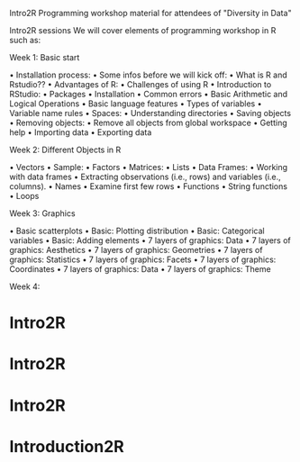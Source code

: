 Intro2R Programming workshop material for attendees of "Diversity in Data" 

Intro2R sessions We will cover elements of programming workshop in R such as:

Week 1: Basic start

•	Installation process:
•	Some infos before we will kick off:
•	What is R and Rstudio??
•	Advantages of R:
•	Challenges of using R
•	Introduction to RStudio:
•	Packages
•	Installation
•	Common errors
•	Basic Arithmetic and Logical Operations
•	Basic language features
•	Types of variables
•	Variable name rules
•	Spaces:
•	Understanding directories
•	Saving objects
•	Removing objects:
•	Remove all objects from global workspace
•	Getting help
•	Importing data
•	Exporting data

Week 2: Different Objects in R

•	Vectors
•	Sample:
•	Factors
•	Matrices:
•	Lists
•	Data Frames:
•	Working with data frames
•	Extracting observations (i.e., rows) and variables (i.e., columns).
•	Names
•	Examine first few rows
•	Functions
•	String functions
•	Loops

Week 3: Graphics

•	Basic scatterplots
•	Basic: Plotting distribution
•	Basic: Categorical variables
•	Basic: Adding elements
•	7 layers of graphics: Data
•	7 layers of graphics: Aesthetics
•	7 layers of graphics: Geometries
•	7 layers of graphics: Statistics
•	7 layers of graphics: Facets
•	7 layers of graphics: Coordinates
•	7 layers of graphics: Data
•	7 layers of graphics: Theme

Week 4:


# Intro2R
# Intro2R
# Intro2R
# Introduction2R
